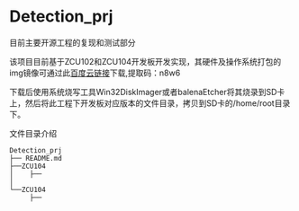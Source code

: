 # Detection_prj
目前主要开源工程的复现和测试部分

该项目目前基于ZCU102和ZCU104开发板开发实现，其硬件及操作系统打包的img镜像可通过此[百度云链接](https://pan.baidu.com/s/1BOMHiFKS7u8wBrJhunRI1A)下载,提取码：n8w6 

下载后使用系统烧写工具Win32DiskImager或者balenaEtcher将其烧录到SD卡上，然后将此工程下开发板对应版本的文件目录，拷贝到SD卡的/home/root目录下。


文件目录介绍
```
Detection_prj
├── README.md
├──ZCU104
│    ├──
│     
└──ZCU104
     ├──

```


